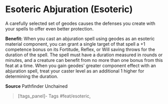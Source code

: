 ﻿---
cssclass: [feats]

---
# Esoteric Abjuration (Esoteric)

A carefully selected set of geodes causes the defenses you create with your spells to offer even better protection.

**Benefit:** When you cast an abjuration spell using geodes as an esoteric material component, you can grant a single target of that spell a +1 competence bonus on its Fortitude, Reflex, or Will saving throws for the duration of the spell. The spell must have a duration measured in rounds or minutes, and a creature can benefit from no more than one bonus from this feat at a time. When you gain geodes' greater component effect with an abjuration spell, treat your caster level as an additional 1 higher for determining the duration.

**Source** Pathfinder Unchained
>[!tags_panel]- Tags
> #feat/esoteric, 